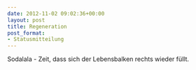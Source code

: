 ```yaml
---
date: 2012-11-02 09:02:36+00:00
layout: post
title: Regeneration
post_format:
- Statusmitteilung
---
```


Sodalala - Zeit, dass sich der Lebensbalken rechts wieder füllt.
